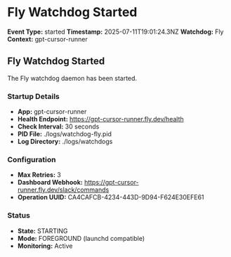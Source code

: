 # Fly Watchdog Started

**Event Type:** started
**Timestamp:** 2025-07-11T19:01:24.3NZ
**Watchdog:** Fly
**Context:** gpt-cursor-runner


## Fly Watchdog Started

The Fly watchdog daemon has been started.

### Startup Details
- **App:** gpt-cursor-runner
- **Health Endpoint:** https://gpt-cursor-runner.fly.dev/health
- **Check Interval:** 30 seconds
- **PID File:** ./logs/watchdog-fly.pid
- **Log Directory:** ./logs/watchdogs

### Configuration
- **Max Retries:** 3
- **Dashboard Webhook:** https://gpt-cursor-runner.fly.dev/slack/commands
- **Operation UUID:** CA4CAFCB-4234-443D-9D94-F624E30EFE61

### Status
- **State:** STARTING
- **Mode:** FOREGROUND (launchd compatible)
- **Monitoring:** Active


